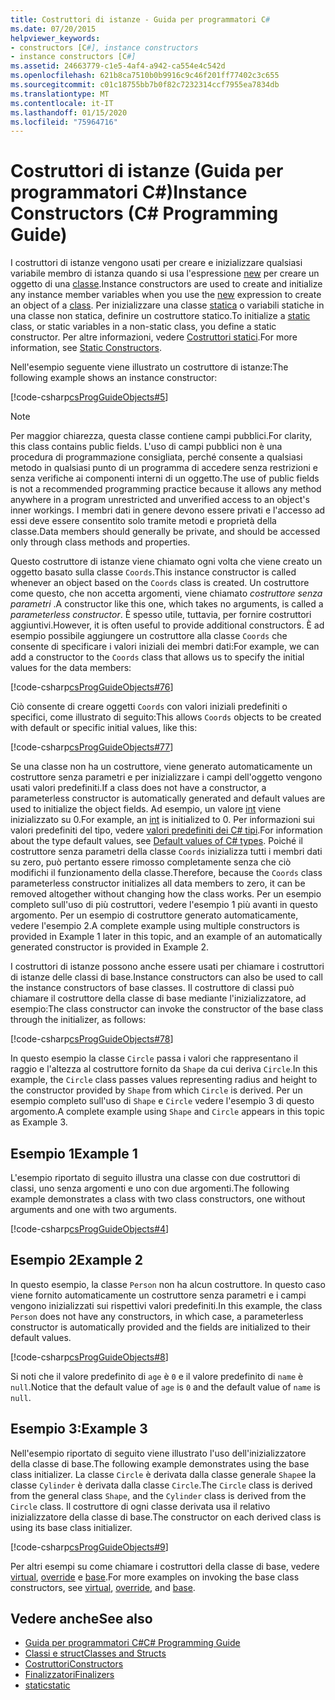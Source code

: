 ```yaml
---
title: Costruttori di istanze - Guida per programmatori C#
ms.date: 07/20/2015
helpviewer_keywords:
- constructors [C#], instance constructors
- instance constructors [C#]
ms.assetid: 24663779-c1e5-4af4-a942-ca554e4c542d
ms.openlocfilehash: 621b8ca7510b0b9916c9c46f201ff77402c3c655
ms.sourcegitcommit: c01c18755bb7b0f82c7232314ccf7955ea7834db
ms.translationtype: MT
ms.contentlocale: it-IT
ms.lasthandoff: 01/15/2020
ms.locfileid: "75964716"
---
```

# <a name="instance-constructors-c-programming-guide"></a><span data-ttu-id="f6a39-102">Costruttori di istanze (Guida per programmatori C#)</span><span class="sxs-lookup"><span data-stu-id="f6a39-102">Instance Constructors (C# Programming Guide)</span></span>

<span data-ttu-id="f6a39-103">I costruttori di istanze vengono usati per creare e inizializzare qualsiasi variabile membro di istanza quando si usa l'espressione [new](../../language-reference/operators/new-operator.md) per creare un oggetto di una [classe](../../language-reference/keywords/class.md).</span><span class="sxs-lookup"><span data-stu-id="f6a39-103">Instance constructors are used to create and initialize any instance member variables when you use the [new](../../language-reference/operators/new-operator.md) expression to create an object of a [class](../../language-reference/keywords/class.md).</span></span> <span data-ttu-id="f6a39-104">Per inizializzare una classe [statica](../../language-reference/keywords/static.md) o variabili statiche in una classe non statica, definire un costruttore statico.</span><span class="sxs-lookup"><span data-stu-id="f6a39-104">To initialize a [static](../../language-reference/keywords/static.md) class, or static variables in a non-static class, you define a static constructor.</span></span> <span data-ttu-id="f6a39-105">Per altre informazioni, vedere [Costruttori statici](./static-constructors.md).</span><span class="sxs-lookup"><span data-stu-id="f6a39-105">For more information, see [Static Constructors](./static-constructors.md).</span></span>  
  
 <span data-ttu-id="f6a39-106">Nell'esempio seguente viene illustrato un costruttore di istanze:</span><span class="sxs-lookup"><span data-stu-id="f6a39-106">The following example shows an instance constructor:</span></span>  
  
 [!code-csharp[csProgGuideObjects#5](~/samples/snippets/csharp/VS_Snippets_VBCSharp/csProgGuideObjects/CS/Objects.cs#5)]  
  
> [!NOTE]
> <span data-ttu-id="f6a39-107">Per maggior chiarezza, questa classe contiene campi pubblici.</span><span class="sxs-lookup"><span data-stu-id="f6a39-107">For clarity, this class contains public fields.</span></span> <span data-ttu-id="f6a39-108">L'uso di campi pubblici non è una procedura di programmazione consigliata, perché consente a qualsiasi metodo in qualsiasi punto di un programma di accedere senza restrizioni e senza verifiche ai componenti interni di un oggetto.</span><span class="sxs-lookup"><span data-stu-id="f6a39-108">The use of public fields is not a recommended programming practice because it allows any method anywhere in a program unrestricted and unverified access to an object's inner workings.</span></span> <span data-ttu-id="f6a39-109">I membri dati in genere devono essere privati e l'accesso ad essi deve essere consentito solo tramite metodi e proprietà della classe.</span><span class="sxs-lookup"><span data-stu-id="f6a39-109">Data members should generally be private, and should be accessed only through class methods and properties.</span></span>  
  
 <span data-ttu-id="f6a39-110">Questo costruttore di istanze viene chiamato ogni volta che viene creato un oggetto basato sulla classe `Coords`.</span><span class="sxs-lookup"><span data-stu-id="f6a39-110">This instance constructor is called whenever an object based on the `Coords` class is created.</span></span> <span data-ttu-id="f6a39-111">Un costruttore come questo, che non accetta argomenti, viene chiamato *costruttore senza parametri* .</span><span class="sxs-lookup"><span data-stu-id="f6a39-111">A constructor like this one, which takes no arguments, is called a *parameterless constructor*.</span></span> <span data-ttu-id="f6a39-112">È spesso utile, tuttavia, per fornire costruttori aggiuntivi.</span><span class="sxs-lookup"><span data-stu-id="f6a39-112">However, it is often useful to provide additional constructors.</span></span> <span data-ttu-id="f6a39-113">È ad esempio possibile aggiungere un costruttore alla classe `Coords` che consente di specificare i valori iniziali dei membri dati:</span><span class="sxs-lookup"><span data-stu-id="f6a39-113">For example, we can add a constructor to the `Coords` class that allows us to specify the initial values for the data members:</span></span>  
  
 [!code-csharp[csProgGuideObjects#76](~/samples/snippets/csharp/VS_Snippets_VBCSharp/csProgGuideObjects/CS/Objects.cs#76)]  
  
 <span data-ttu-id="f6a39-114">Ciò consente di creare oggetti `Coords` con valori iniziali predefiniti o specifici, come illustrato di seguito:</span><span class="sxs-lookup"><span data-stu-id="f6a39-114">This allows `Coords` objects to be created with default or specific initial values, like this:</span></span>  
  
 [!code-csharp[csProgGuideObjects#77](~/samples/snippets/csharp/VS_Snippets_VBCSharp/csProgGuideObjects/CS/Objects.cs#77)]  
  
 <span data-ttu-id="f6a39-115">Se una classe non ha un costruttore, viene generato automaticamente un costruttore senza parametri e per inizializzare i campi dell'oggetto vengono usati valori predefiniti.</span><span class="sxs-lookup"><span data-stu-id="f6a39-115">If a class does not have a constructor, a parameterless constructor is automatically generated and default values are used to initialize the object fields.</span></span> <span data-ttu-id="f6a39-116">Ad esempio, un valore [int](../../language-reference/builtin-types/integral-numeric-types.md) viene inizializzato su 0.</span><span class="sxs-lookup"><span data-stu-id="f6a39-116">For example, an [int](../../language-reference/builtin-types/integral-numeric-types.md) is initialized to 0.</span></span> <span data-ttu-id="f6a39-117">Per informazioni sui valori predefiniti del tipo, vedere [valori predefiniti dei C# tipi](../../language-reference/builtin-types/default-values.md).</span><span class="sxs-lookup"><span data-stu-id="f6a39-117">For information about the type default values, see [Default values of C# types](../../language-reference/builtin-types/default-values.md).</span></span> <span data-ttu-id="f6a39-118">Poiché il costruttore senza parametri della classe `Coords` inizializza tutti i membri dati su zero, può pertanto essere rimosso completamente senza che ciò modifichi il funzionamento della classe.</span><span class="sxs-lookup"><span data-stu-id="f6a39-118">Therefore, because the `Coords` class parameterless constructor initializes all data members to zero, it can be removed altogether without changing how the class works.</span></span> <span data-ttu-id="f6a39-119">Per un esempio completo sull'uso di più costruttori, vedere l'esempio 1 più avanti in questo argomento. Per un esempio di costruttore generato automaticamente, vedere l'esempio 2.</span><span class="sxs-lookup"><span data-stu-id="f6a39-119">A complete example using multiple constructors is provided in Example 1 later in this topic, and an example of an automatically generated constructor is provided in Example 2.</span></span>  
  
 <span data-ttu-id="f6a39-120">I costruttori di istanze possono anche essere usati per chiamare i costruttori di istanze delle classi di base.</span><span class="sxs-lookup"><span data-stu-id="f6a39-120">Instance constructors can also be used to call the instance constructors of base classes.</span></span> <span data-ttu-id="f6a39-121">Il costruttore di classi può chiamare il costruttore della classe di base mediante l'inizializzatore, ad esempio:</span><span class="sxs-lookup"><span data-stu-id="f6a39-121">The class constructor can invoke the constructor of the base class through the initializer, as follows:</span></span>  
  
 [!code-csharp[csProgGuideObjects#78](~/samples/snippets/csharp/VS_Snippets_VBCSharp/csProgGuideObjects/CS/Objects.cs#78)]  
  
 <span data-ttu-id="f6a39-122">In questo esempio la classe `Circle` passa i valori che rappresentano il raggio e l'altezza al costruttore fornito da `Shape` da cui deriva `Circle`.</span><span class="sxs-lookup"><span data-stu-id="f6a39-122">In this example, the `Circle` class passes values representing radius and height to the constructor provided by `Shape` from which `Circle` is derived.</span></span> <span data-ttu-id="f6a39-123">Per un esempio completo sull'uso di `Shape` e `Circle` vedere l'esempio 3 di questo argomento.</span><span class="sxs-lookup"><span data-stu-id="f6a39-123">A complete example using `Shape` and `Circle` appears in this topic as Example 3.</span></span>  
  
## <a name="example-1"></a><span data-ttu-id="f6a39-124">Esempio 1</span><span class="sxs-lookup"><span data-stu-id="f6a39-124">Example 1</span></span>  
 <span data-ttu-id="f6a39-125">L'esempio riportato di seguito illustra una classe con due costruttori di classi, uno senza argomenti e uno con due argomenti.</span><span class="sxs-lookup"><span data-stu-id="f6a39-125">The following example demonstrates a class with two class constructors, one without arguments and one with two arguments.</span></span>  
  
 [!code-csharp[csProgGuideObjects#4](~/samples/snippets/csharp/VS_Snippets_VBCSharp/csProgGuideObjects/CS/Objects.cs#4)]  
  
## <a name="example-2"></a><span data-ttu-id="f6a39-126">Esempio 2</span><span class="sxs-lookup"><span data-stu-id="f6a39-126">Example 2</span></span>  
 <span data-ttu-id="f6a39-127">In questo esempio, la classe `Person` non ha alcun costruttore. In questo caso viene fornito automaticamente un costruttore senza parametri e i campi vengono inizializzati sui rispettivi valori predefiniti.</span><span class="sxs-lookup"><span data-stu-id="f6a39-127">In this example, the class `Person` does not have any constructors, in which case, a parameterless constructor is automatically provided and the fields are initialized to their default values.</span></span>  
  
 [!code-csharp[csProgGuideObjects#8](~/samples/snippets/csharp/VS_Snippets_VBCSharp/csProgGuideObjects/CS/Objects.cs#8)]  
  
 <span data-ttu-id="f6a39-128">Si noti che il valore predefinito di `age` è `0` e il valore predefinito di `name` è `null`.</span><span class="sxs-lookup"><span data-stu-id="f6a39-128">Notice that the default value of `age` is `0` and the default value of `name` is `null`.</span></span>
  
## <a name="example-3"></a><span data-ttu-id="f6a39-129">Esempio 3:</span><span class="sxs-lookup"><span data-stu-id="f6a39-129">Example 3</span></span>  
 <span data-ttu-id="f6a39-130">Nell'esempio riportato di seguito viene illustrato l'uso dell'inizializzatore della classe di base.</span><span class="sxs-lookup"><span data-stu-id="f6a39-130">The following example demonstrates using the base class initializer.</span></span> <span data-ttu-id="f6a39-131">La classe `Circle` è derivata dalla classe generale `Shape`e la classe `Cylinder` è derivata dalla classe `Circle`.</span><span class="sxs-lookup"><span data-stu-id="f6a39-131">The `Circle` class is derived from the general class `Shape`, and the `Cylinder` class is derived from the `Circle` class.</span></span> <span data-ttu-id="f6a39-132">Il costruttore di ogni classe derivata usa il relativo inizializzatore della classe di base.</span><span class="sxs-lookup"><span data-stu-id="f6a39-132">The constructor on each derived class is using its base class initializer.</span></span>  
  
 [!code-csharp[csProgGuideObjects#9](~/samples/snippets/csharp/VS_Snippets_VBCSharp/csProgGuideObjects/CS/Objects.cs#9)]  
  
 <span data-ttu-id="f6a39-133">Per altri esempi su come chiamare i costruttori della classe di base, vedere [virtual](../../language-reference/keywords/virtual.md), [override](../../language-reference/keywords/override.md) e [base](../../language-reference/keywords/base.md).</span><span class="sxs-lookup"><span data-stu-id="f6a39-133">For more examples on invoking the base class constructors, see [virtual](../../language-reference/keywords/virtual.md), [override](../../language-reference/keywords/override.md), and [base](../../language-reference/keywords/base.md).</span></span>  
  
## <a name="see-also"></a><span data-ttu-id="f6a39-134">Vedere anche</span><span class="sxs-lookup"><span data-stu-id="f6a39-134">See also</span></span>

- [<span data-ttu-id="f6a39-135">Guida per programmatori C#</span><span class="sxs-lookup"><span data-stu-id="f6a39-135">C# Programming Guide</span></span>](../index.md)
- [<span data-ttu-id="f6a39-136">Classi e struct</span><span class="sxs-lookup"><span data-stu-id="f6a39-136">Classes and Structs</span></span>](./index.md)
- [<span data-ttu-id="f6a39-137">Costruttori</span><span class="sxs-lookup"><span data-stu-id="f6a39-137">Constructors</span></span>](./constructors.md)
- [<span data-ttu-id="f6a39-138">Finalizzatori</span><span class="sxs-lookup"><span data-stu-id="f6a39-138">Finalizers</span></span>](./destructors.md)
- [<span data-ttu-id="f6a39-139">static</span><span class="sxs-lookup"><span data-stu-id="f6a39-139">static</span></span>](../../language-reference/keywords/static.md)
